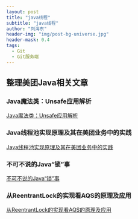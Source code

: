 ```yaml
---
layout: post
title: "java线程"
subtitle: "java线程"
author: "刘海东"
header-img: "img/post-bg-universe.jpg"
header-mask: 0.4
tags:
  - Git
  - Git服务端
---
```



## 整理美团Java相关文章

### Java魔法类：Unsafe应用解析
[Java魔法类：Unsafe应用解析](https://tech.meituan.com/2019/02/14/talk-about-java-magic-class-unsafe.html)

### Java线程池实现原理及其在美团业务中的实践
[Java线程池实现原理及其在美团业务中的实践](https://tech.meituan.com/2020/04/02/java-pooling-pratice-in-meituan.html)

### 不可不说的Java“锁”事
[不可不说的Java“锁”事](https://mp.weixin.qq.com/s?__biz=MjM5NjQ5MTI5OA==&mid=2651749434&idx=3&sn=5ffa63ad47fe166f2f1a9f604ed10091&chksm=bd12a5778a652c61509d9e718ab086ff27ad8768586ea9b38c3dcf9e017a8e49bcae3df9bcc8&scene=38#wechat_redirect)

### 从ReentrantLock的实现看AQS的原理及应用
[从ReentrantLock的实现看AQS的原理及应用](https://tech.meituan.com/2019/12/05/aqs-theory-and-apply.html)




